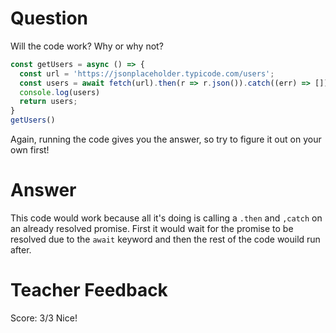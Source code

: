 # Question

Will the code work? Why or why not?

```js
const getUsers = async () => {
  const url = 'https://jsonplaceholder.typicode.com/users';
  const users = await fetch(url).then(r => r.json()).catch((err) => []);
  console.log(users)
  return users;
}
getUsers()
```

Again, running the code gives you the answer, so try to figure it out on your own first!

# Answer
This code would work because all it's doing is calling a `.then` and `,catch` on an already resolved promise. First it would wait for the promise to be resolved due to the `await` keyword and then the rest of the code wouild run after.


# Teacher Feedback
Score: 3/3
Nice!
